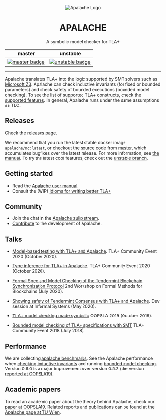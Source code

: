 <div align="center">
<img
src="https://raw.githubusercontent.com/informalsystems/apalache/99e58d6f5eebcc41f432a126a13a5f8d2ae7afe6/logo-apalache.svg"
alt="Apalache Logo">

<h1>APALACHE</h1>

<p>A symbolic model checker for TLA+<p>

|             master             |              unstable              |
| :----------------------------: | :--------------------------------: |
| [![master badge][]][master-ci] | [![unstable badge][]][unstable-ci] |

[master badge]: https://travis-ci.org/informalsystems/apalache.svg?branch=master
[master-ci]: https://travis-ci.org/github/informalsystems/apalache/branches
[unstable badge]: https://github.com/informalsystems/apalache/workflows/build/badge.svg
[unstable-ci]: https://github.com/informalsystems/apalache/actions?query=branch%3Aunstable+workflow%3Abuild

</div>

---

Apalache translates TLA+ into the logic supported by SMT solvers such as
[Microsoft Z3](https://github.com/Z3Prover/z3). Apalache can check inductive
invariants (for fixed or bounded parameters) and check safety of bounded
executions (bounded model checking). To see the list of supported TLA+
constructs, check the [supported features](docs/features.md). In general,
Apalache runs under the same assumptions as TLC.

## Releases

Check the [releases page](https://github.com/informalsystems/apalache/releases).

We recommend that you run the latest stable docker image `apalache/mc:latest`,
or checkout the source code from
[master](https://github.com/informalsystems/apalache/tree/master), which
accumulates bugfixes over the latest release. For more information, see [the
manual](docs/manual.md#useDocker). To try the latest cool features, check out
the [unstable
branch](https://github.com/informalsystems/apalache/tree/unstable).

## Getting started

- Read the [Apalache user manual](./docs/manual.md).
- Consult the (WIP) [Idioms for writing better TLA+](./docs/idiomatic)

## Community

- Join the chat in the [Apalache zulip stream](https://informal-systems.zulipchat.com/#narrow/stream/265309-apalache).
- [Contribute](./CONTRIBUTING.md) to the development of Apalache.

## Talks

- [Model-based testing with TLA+ and Apalache](https://youtu.be/aveoIMphzW8).
  TLA+ Community Event 2020 (October 2020).

- [Type inference for TLA+ in Apalache](https://youtu.be/hnp25hmCMN8).
  TLA+ Community Event 2020 (October 2020).

- [Formal Spec and Model Checking of the Tendermint Blockchain Synchronization Protocol](https://youtu.be/h2Ovc1KWlXM)
  2nd Workshop on Formal Methods for Blockchains (July 2020).

- [Showing safety of Tendermint Consensus with TLA+ and Apalache](https://www.youtube.com/watch?v=aF20-28sMII).
  Dev session at Informal Systems (May 2020).

- [TLA+ model checking made symbolic](https://www.youtube.com/watch?v=e66FGgRzaqw)
  OOPSLA 2019 (October 2019).

- [Bounded model checking of TLA+ specifications with SMT](https://www.youtube.com/watch?v=Xl1--arESl8)
  TLA+ Community Event 2018 (July 2018).

## Performance

We are collecting [apalache benchmarks](https://github.com/informalsystems/apalache-tests).
See the Apalache performance when
[checking inductive invariants](https://github.com/informalsystems/apalache-tests/blob/master/results/001indinv-report.md)
and running
[bounded model checking](https://github.com/informalsystems/apalache-tests/blob/master/results/002bmc-report.md). Version 0.6.0 is a major improvement over version 0.5.2
(the version [reported at OOPSLA19](https://dl.acm.org/doi/10.1145/3360549)).

## Academic papers

To read an academic paper about the theory behind Apalache,
check our [paper at OOPSLA19](https://dl.acm.org/doi/10.1145/3360549).
Related reports and publications can be found at the
[Apalache page at TU Wien](http://forsyte.at/research/apalache/).
